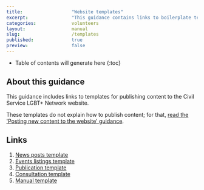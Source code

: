 ```yaml
---
title:  				"Website templates"
excerpt:	  			"This guidance contains links to boilerplate templates for publishing on the website."
categories: 			volunteers
layout: 				manual
slug:					/templates
published:				true
preview:				false
---
```


<!-- Include the following to generate a Table of Contents -->
* Table of contents will generate here
{:toc}
<!-- Don't touch the Table of Contents above -->

<!-- Include this line to process the Markdown and format the content properly -->
<div id="page-content" markdown="1">
<!-- Don't remove the line of code above -->


## About this guidance

This guidance includes links to templates for publishing content to the Civil Service LGBT+ Network website. 

These templates do not explain how to publish content; for that, [read the 'Posting new content to the website' guidance](https://www.civilservice.lgbt/manual/posting-content/).

## Links

1. [News posts template](https://github.com/civilservicelgbt/civilservicelgbt.github.io/blob/master/_templates/2000-01-01-news-template.md)
2. [Events listings template](https://github.com/civilservicelgbt/civilservicelgbt.github.io/blob/master/_templates/20000101-events-template.md)
3. [Publication template](https://github.com/civilservicelgbt/civilservicelgbt.github.io/blob/master/_templates/2000-01-01-publication-template.md)
4. [Consultation template](https://github.com/civilservicelgbt/civilservicelgbt.github.io/blob/master/_templates/2000-01-01-consultation-template.md)
5. [Manual template](https://github.com/civilservicelgbt/civilservicelgbt.github.io/blob/master/_templates/2000-01-01-manual-template.md)


<!-- Include this line to process the Markdown and format the content properly -->
</div>
<!-- Don't remove the line of code above -->

